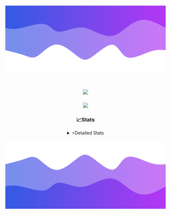 ![Header](./header.png)
<div align="center">

<h1 align="center">
  <a href="https://git.io/typing-svg">
    <img src="https://readme-typing-svg.herokuapp.com/?lines=Hello,+There!+%F0%9F%91%8B;This+is+chicho.;Owner+on+Ocean;&center=true&size=25">
  </a>
</h1>
  
<p align="center">
  <img src="https://lanyard.cnrad.dev/api/852683595378196480" />
</p>

### 📈Stats
<details>
    <summary> ⚡Detailed Stats</summary>
    <br/>

<!--START_SECTION:waka-->
![Code Time](http://img.shields.io/badge/Code%20Time-740%20hrs%2057%20mins-blue)

![Profile Views](http://img.shields.io/badge/Profile%20Views-36-blue)

**🐱 My GitHub Data** 

> 📦 75.4 kB Used in GitHub's Storage 
 > 
> 🏆 24 Contributions in the Year 2024
 > 
> 🚫 Not Opted to Hire
 > 
> 📜 15 Public Repositories 
 > 
> 🔑 6 Private Repositories 
 > 
**I'm a Night 🦉** 

```text
🌞 Morning                21 commits          █░░░░░░░░░░░░░░░░░░░░░░░░   05.40 % 
🌆 Daytime                51 commits          ███░░░░░░░░░░░░░░░░░░░░░░   13.11 % 
🌃 Evening                170 commits         ███████████░░░░░░░░░░░░░░   43.70 % 
🌙 Night                  147 commits         █████████░░░░░░░░░░░░░░░░   37.79 % 
```
📅 **I'm Most Productive on Tuesday** 

```text
Monday                   23 commits          █░░░░░░░░░░░░░░░░░░░░░░░░   05.91 % 
Tuesday                  107 commits         ███████░░░░░░░░░░░░░░░░░░   27.51 % 
Wednesday                77 commits          █████░░░░░░░░░░░░░░░░░░░░   19.79 % 
Thursday                 55 commits          ████░░░░░░░░░░░░░░░░░░░░░   14.14 % 
Friday                   42 commits          ███░░░░░░░░░░░░░░░░░░░░░░   10.80 % 
Saturday                 34 commits          ██░░░░░░░░░░░░░░░░░░░░░░░   08.74 % 
Sunday                   51 commits          ███░░░░░░░░░░░░░░░░░░░░░░   13.11 % 
```


📊 **This Week I Spent My Time On** 

```text
🕑︎ Time Zone: America/Argentina/Buenos_Aires

💬 Programming Languages: 
JavaScript               3 hrs 21 mins       ████████████░░░░░░░░░░░░░   48.97 % 
Python                   1 hr 22 mins        █████░░░░░░░░░░░░░░░░░░░░   20.11 % 
HTML                     1 hr 9 mins         ████░░░░░░░░░░░░░░░░░░░░░   16.89 % 
YAML                     39 mins             ██░░░░░░░░░░░░░░░░░░░░░░░   09.67 % 
CSV                      9 mins              █░░░░░░░░░░░░░░░░░░░░░░░░   02.38 % 

🔥 Editors: 
VS Code                  6 hrs 52 mins       █████████████████████████   100.00 % 

🐱‍💻 Projects: 
Backend                  4 hrs 2 mins        ███████████████░░░░░░░░░░   58.73 % 
Unknown Project          2 hrs 50 mins       ██████████░░░░░░░░░░░░░░░   41.27 % 

💻 Operating System: 
Windows                  6 hrs 52 mins       █████████████████████████   100.00 % 
```

**I Mostly Code in JavaScript** 

```text
JavaScript               8 repos             ███████░░░░░░░░░░░░░░░░░░   26.67 % 
HTML                     7 repos             ██████░░░░░░░░░░░░░░░░░░░   23.33 % 
C#                       2 repos             ██░░░░░░░░░░░░░░░░░░░░░░░   06.67 % 
SCSS                     1 repo              █░░░░░░░░░░░░░░░░░░░░░░░░   03.33 % 
Batchfile                1 repo              █░░░░░░░░░░░░░░░░░░░░░░░░   03.33 % 
```




 Last Updated on 03/06/2024 21:13:24 UTC
<!--END_SECTION:waka-->
</details>

![Footer](./footer.png)
